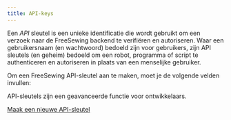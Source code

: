 ```yaml
---
title: API-keys
---
```


Een _API_  sleutel is een unieke identificatie die wordt gebruikt om een verzoek naar de FreeSewing backend te verifiëren en autoriseren. Waar een gebruikersnaam (en wachtwoord) bedoeld zijn voor gebruikers, zijn API sleutels (en geheim) bedoeld om een robot, programma of script te authenticeren en autoriseren in plaats van een menselijke gebruiker.

Om een FreeSewing API-sleutel aan te maken, moet je de volgende velden invullen:

<ReadMore />

<Note>

API-sleutels zijn een geavanceerde functie voor ontwikkelaars.

<a class="btn btn-secondary" href="/new/apikey/">Maak een nieuwe API-sleutel</a>

</Note>


